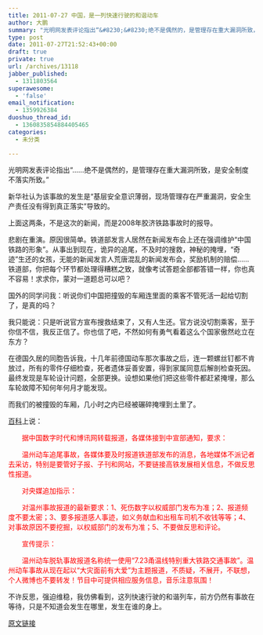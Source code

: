 ```yaml
---
title: 2011-07-27 中国，是一列快速行驶的和谐动车
author: 大鹏
summary: "光明网发表评论指出“&#8230;&#8230;绝不是偶然的，是管理存在重大漏洞所致，是安全制度不落实所致。”"
type: post
date: 2011-07-27T21:52:43+00:00
draft: true
private: true
url: /archives/13118
jabber_published:
  - 1311803564
superawesome:
  - 'false'
email_notification:
  - 1359926384
duoshuo_thread_id:
  - 1360835854884405465
categories:
  - 未分类

---
```

光明网发表评论指出“&#8230;&#8230;绝不是偶然的，是管理存在重大漏洞所致，是安全制度不落实所致。”
  
新华社认为该事故的发生是“基层安全意识薄弱，现场管理存在严重漏洞，安全生产责任没有得到真正落实”导致的。

上面这两条，不是这次的新闻，而是2008年胶济铁路事故时的报导。
  
悲剧在重演。原因很简单。铁道部发言人居然在新闻发布会上还在强调维护“中国铁路的形象”。从事出到现在，诡异的追尾，不及时的搜救，神秘的掩埋，“奇迹”生还的女孩，无能的新闻发言人荒唐混乱的新闻发布会，奖励机制的赔偿……铁道部，你把每个环节都处理得糟糕之致，就像考试答题全部都答错一样，你也真不容易！求求你，蒙对一道题总可以吧？
  
国外的同学问我：听说你们中国把撞毁的车厢连里面的乘客不管死活一起给切割了，是真的吗？
  
我只能说：只是听说官方宣布搜救结束了，又有人生还。官方说没切割乘客，至于你信不信，我反正信了。你也信了吧，不然如何有勇气看着这么个国家傲然屹立在东方？
  
在德国久居的同胞告诉我，十几年前德国动车那次事故之后，连一颗螺丝钉都不肯放过，所有的零件仔细检查，死者遗体妥善安置，得到家属同意后解剖检查死因。最终发现是车轮设计问题，全部更换。设想如果他们把这些零件都赶紧掩埋，那么车轮故障不知何年何月才能发现。
  
而我们的被撞毁的车厢，几小时之内已经被碾碎掩埋到土里了。

[百科][1]上说：

<span style="color: #ff0000;">　　据中国数字时代和博讯网转载报道，各媒体接到中宣部通知，要求：</span>
  
 <span style="color: #ff0000;">　　温州动车追尾事故，各媒体要及时报道铁道部发布的消息，各地媒体不派记者去采访，特别是要管好子报、子刊和网站，不要链接高铁发展相关信息，不做反思性报道。</span>
  
 <span style="color: #ff0000;">　　对央媒追加指示：</span>
  
 <span style="color: #ff0000;">　　对温州事故报道的最新要求：1、死伤数字以权威部门发布为准；2、报道频度不要太密；3、要多报道感人事迹，如义务献血和出租车司机不收钱等等；4、对事故原因不要挖掘，以权威部门的发布为准；5、不要做反思和评论。</span>
  
 <span style="color: #ff0000;">　　宣传提示：</span>
  
 <span style="color: #ff0000;">　　温州动车脱轨事故报道名称统一使用“7.23甬温线特别重大铁路交通事故”。温州动车事故从现在起以“大灾面前有大爱”为主题报道，不质疑，不展开，不联想，个人微博也不要转发！节目中可提供相应服务信息，音乐注意氛围！</span>
  
不许反思，强迫维稳，我仿佛看到，这列快速行驶的和谐列车，前方仍然有事故在等待，只是不知道会发生在哪里，发生在谁的身上。

 [1]: http://zh.wikipedia.org/wiki/2011%E5%B9%B4%E6%9D%AD%E6%B7%B1%E7%BA%BF%E5%8A%A8%E8%BD%A6%E7%BB%84%E5%88%97%E8%BD%A6%E8%BF%BD%E5%B0%BE%E4%BA%8B%E6%95%85

[原文链接](http://dapengde.com/archives/13118)

